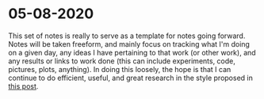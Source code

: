 # 05-08-2020 

This set of notes is really to serve as a template for notes going forward. Notes will be taken freeform, and mainly focus on tracking what I'm doing on a given day, any ideas I have pertaining to that work (or other work), and any results or links to work done (this can include experiments, code, pictures, plots, anything). In doing this loosely, the hope is that I can continue to do efficient, useful, and great research in the style proposed in [this post](http://joschu.net/blog/opinionated-guide-ml-research.html).